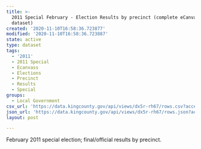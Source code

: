 ```yaml
---
title: >-
  2011 Special February - Election Results by precinct (complete eCanvass
  dataset)
created: '2020-11-10T16:58:36.723877'
modified: '2020-11-10T16:58:36.723887'
state: active
type: dataset
tags:
  - '2011'
  - 2011 Special
  - Ecanvass
  - Elections
  - Precinct
  - Results
  - Special
groups:
  - Local Government
csv_url: 'https://data.kingcounty.gov/api/views/dx5r-rh67/rows.csv?accessType=DOWNLOAD'
json_url: 'https://data.kingcounty.gov/api/views/dx5r-rh67/rows.json?accessType=DOWNLOAD'
layout: post

---
```

February 2011 special election; final/official results by precinct.
